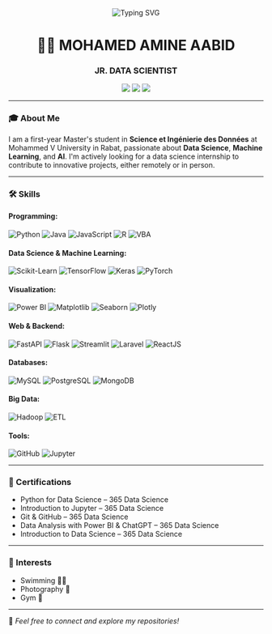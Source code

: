 <div align="center">
  <img src="https://readme-typing-svg.herokuapp.com?font=Fira+Code&size=30&pause=1000&color=1F6FEB&center=true&vCenter=true&width=800&lines=Hi%2C+I'm+Mohamed+Amine+Aabid" alt="Typing SVG" />
</div>


<h1 align="center"> 👋🏻 MOHAMED AMINE AABID</h1>
<h3 align="center">JR. DATA SCIENTIST</h3>

<div align="center">
<a href="mailto:amine.aabid00@gmail.com"><img src="https://img.shields.io/badge/Email-amine.aabid00@gmail.com-blue?style=flat-square&logo=gmail"></a>
<a href="https://linkedin.com/in/mohamed-amine-aabid"><img src="https://img.shields.io/badge/LinkedIn-mohamed--amine--aabid-blue?style=flat-square&logo=linkedin"></a>
<a href="https://github.com/Developer17898"><img src="https://img.shields.io/badge/GitHub-Developer17898-black?style=flat-square&logo=github"></a>
</div>

---

### 🎓 About Me
I am a first-year Master's student in **Science et Ingénierie des Données** at Mohammed V University in Rabat, passionate about **Data Science**, **Machine Learning**, and **AI**. I'm actively looking for a data science internship to contribute to innovative projects, either remotely or in person.

---

### 🛠️ Skills

#### Programming:
![Python](https://img.shields.io/badge/Python-3776AB?style=flat-square&logo=python&logoColor=white)
![Java](https://img.shields.io/badge/Java-007396?style=flat-square&logo=java&logoColor=white)
![JavaScript](https://img.shields.io/badge/JavaScript-F7DF1E?style=flat-square&logo=javascript&logoColor=black)
![R](https://img.shields.io/badge/R-276DC3?style=flat-square&logo=r&logoColor=white)
![VBA](https://img.shields.io/badge/VBA-217346?style=flat-square&logo=microsoft-excel&logoColor=white)

#### Data Science & Machine Learning:
![Scikit-Learn](https://img.shields.io/badge/Scikit--Learn-F7931E?style=flat-square&logo=scikit-learn&logoColor=white)
![TensorFlow](https://img.shields.io/badge/TensorFlow-FF6F00?style=flat-square&logo=tensorflow&logoColor=white)
![Keras](https://img.shields.io/badge/Keras-D00000?style=flat-square&logo=keras&logoColor=white)
![PyTorch](https://img.shields.io/badge/PyTorch-EE4C2C?style=flat-square&logo=pytorch&logoColor=white)

#### Visualization:
![Power BI](https://img.shields.io/badge/Power%20BI-F2C811?style=flat-square&logo=power-bi&logoColor=black)
![Matplotlib](https://img.shields.io/badge/Matplotlib-11557C?style=flat-square&logo=python&logoColor=white)
![Seaborn](https://img.shields.io/badge/Seaborn-3776AB?style=flat-square&logo=python&logoColor=white)
![Plotly](https://img.shields.io/badge/Plotly-3F4F75?style=flat-square&logo=plotly&logoColor=white)

#### Web & Backend:
![FastAPI](https://img.shields.io/badge/FastAPI-009688?style=flat-square&logo=fastapi&logoColor=white)
![Flask](https://img.shields.io/badge/Flask-000000?style=flat-square&logo=flask&logoColor=white)
![Streamlit](https://img.shields.io/badge/Streamlit-FF4B4B?style=flat-square&logo=streamlit&logoColor=white)
![Laravel](https://img.shields.io/badge/Laravel-FF2D20?style=flat-square&logo=laravel&logoColor=white)
![ReactJS](https://img.shields.io/badge/React-61DAFB?style=flat-square&logo=react&logoColor=white)

#### Databases:
![MySQL](https://img.shields.io/badge/MySQL-4479A1?style=flat-square&logo=mysql&logoColor=white)
![PostgreSQL](https://img.shields.io/badge/PostgreSQL-336791?style=flat-square&logo=postgresql&logoColor=white)
![MongoDB](https://img.shields.io/badge/MongoDB-47A248?style=flat-square&logo=mongodb&logoColor=white)

#### Big Data:
![Hadoop](https://img.shields.io/badge/Hadoop-66CCFF?style=flat-square&logo=apache-hadoop&logoColor=black)
![ETL](https://img.shields.io/badge/ETL-Integration-blue?style=flat-square)

#### Tools:
![GitHub](https://img.shields.io/badge/GitHub-181717?style=flat-square&logo=github&logoColor=white)
![Jupyter](https://img.shields.io/badge/Jupyter-F37626?style=flat-square&logo=jupyter&logoColor=white)

---

### 📄 Certifications

- Python for Data Science – 365 Data Science  
- Introduction to Jupyter – 365 Data Science  
- Git & GitHub – 365 Data Science  
- Data Analysis with Power BI & ChatGPT – 365 Data Science  
- Introduction to Data Science – 365 Data Science  

---

### 🎯 Interests
- Swimming 🏊‍♂️  
- Photography 📸  
- Gym 💪  

---

🔗 *Feel free to connect and explore my repositories!*  

